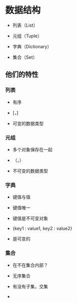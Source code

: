 # 数据结构

* 列表（List）

* 元组（Tuple）

* 字典（Dictionary）

* 集合（Set）

## 他们的特性

### 列表

* 有序

* [，]

* 可变的数据类型

### 元组

* 多个对象保存在一起

* （，）

* 不可变的数据类型

### 字典

* 键值与值

* 键值唯一

* 键值是不可变对象

* {key1 : value1, key2 : value2}

* 是可变的

### 集合

* 在不在集合内部？

* 无序集合

* 有没有子集，交集

* 

